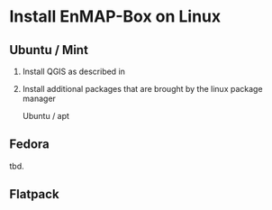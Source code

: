 # Install EnMAP-Box on Linux

## Ubuntu / Mint

1. Install QGIS as described in

3. Install additional packages that are brought by the linux package manager
   
    Ubuntu / apt

## Fedora

tbd.


## Flatpack

